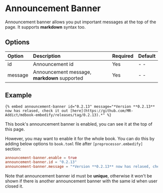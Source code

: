 # Announcement Banner

Announcement banner allows you put important messages at the top of the page. It supports **markdown** syntax too.

## Options

| Option  | Description                                  | Required | Default |
| :------ | :------------------------------------------- | :------- | :------ |
| id      | Announcement id                              | Yes      | - -     |
| message | Announcement message, **markdown** supported | Yes      | - -     |

## Example

<!-- embed ignore begin -->

```text
{% embed announcement-banner id="0.2.13" message="*Version **0.2.13** now has relased, check it out [here](https://github.com/MR-Addict/mdbook-embedify/releases/tag/0.2.13).*" %}
```

<!-- embed ignore end -->

This book's announcement banner is enabled, you can see it at the top of this page.

However, you may want to enable it for the whole book. You can do this by adding below options to `book.toml` file after `[preprocessor.embedify]` section:

```toml
announcement-banner.enable = true
announcement-banner.id = "0.2.13"
announcement-banner.message = "*Version **0.2.13** now has relased, check it out [here](https://github.com/MR-Addict/mdbook-embedify/releases/tag/0.2.13).*"
```

Note that announcement banner id must be **unique**, otherwise it won't be shown if there is another announcement banner with the same id when user closed it.
